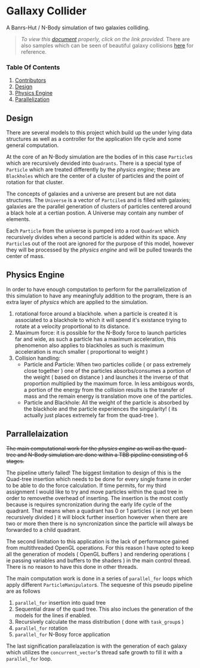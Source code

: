 # Gallaxy Collider
A Banrs-Hut / N-Body simulation of two galaxies colliding.

>*To view this [document](https://github.com/prince-chrismc/Multicore-Programming/blob/master/Assignments/Galaxy-Collider/README.md) properly, click on the link provided.* There are also samples which can be seen of beautiful galaxy collisions [here](https://github.com/prince-chrismc/Multicore-Programming/tree/master/Docs) for reference.

### Table Of Contents
1. [Contributors](#contributors)
2. [Design](#design)
3. [Physics Engine](#physics-engine)
4. [Parallelization](#parallelization)

## Design
There are several models to this project which build up the under lying data structures as well as a controller for the application life cycle and some general computation.

At the core of an N-Body simulation are the bodies of in this case `Particle`s which are recursively devided into `Quadrants`. There is a special type of `Particle` which are treated differently by the _physics engine_; these are `Blackholes` which are the center of a cluster of particles and the point of rotation for that cluster.

The concepts of galaxies and a universe are present but are not data structures. The `Universe` is a vector of `Partcile`s and is filled with galaxies; galaxies are the parallel generation of clusters of particles centered around a black hole at a certian postion. A Universe may contain any number of elements.

Each `Particle` from the universe is pumped into a root `Quadrant` which recursively divides when a second particle is added within its space. Any `Particle`s out of the root are ignored for the purpose of this model, however they will be processed by the _physics engine_ and will be pulled towards the center of mass.

## Physics Engine
In order to have enough computation to perform for the parrallelization of this simulation to have any meaningfuly addition to the program, there is an extra layer of _physics_ which are applied to the simulation.

1. rotational force around a blackhole. when a particle is created it is associated to a blackhole to which it will spend it's existance trying to rotate at a velocity proportional to its distance.
2. Maximum force: it is possible for the N-Body force to launch particles far and wide, as such a particle has a maximum acceleration, this phenomenon also applies to blackholes as such is maximum acceleration is much smaller ( proportional to weight )
2. Collision handling:
   - Particle and Particle: When two particles collide ( or pass extremely close together ) one of the particles absorbs/consumes a portion of the weight ( based on distance ) and launches it the inverse of that proportion multiplied by the maximum force. In less ambigous words, a portion of the energy from  the collision results is the transfer of mass and the remain energy is translation move one of the particles.
   - Particle and Blackhole: All the weight of the particle is absorbed by the blackhole and the particle experiences the singularity! ( its actually just places extremely far from the quad-tree ).

## Parrallelaization
~~The main computational work for the _physics engine_ as well as the quad-tree and N-Body simulation are done within a TBB pipeline consisting of 5 stages.~~

The pipeline utterly failed! The biggest limitation to design of this is the Quad-tree insertion which needs to be done for every single frame in order to be able to do the force calculation. If time permits, for my third assignment I would like to try and move particles within the quad tree in order to removethe overhead of inserting. The insertion is the most costly because is requires syncronization during the early life cycle of the quadrant. That means when a quadrant has 0 or 1 particles ( ie not yet been recursively divided ) it will block further insertion however when there are two or more then there is no syncronization since the particle will always be forwarded to a child quadrant.

The second limitation to this application is the lack of performance gained from multithreaded OpenGL operations. For this reason I have opted to keep all the generation of models ( OpenGL buffers ) and rendering operations ( ie passing variables and buffers to the shaders ) in the main control thread. There is no reason to have this done in other threads.

The main computation work is done in a series of `parallel_for` loops which apply different `ParticleManipulator`s. The sequesne of this pseudo pipeline are as follows
1. `parallel_for` insertion into quad tree
2. Sequential draw of the quad tree. This also inclues the generation of the models for the lines if enabled.
3. Recursively calculate the mass distribution ( done with `task_group`s )
4. `parallel_for` rotation
5. `parallel_for` N-Bosy force application

The last signification parallelazation is with the generation of each galaxy which utilizes the `concurrent_vector`'s thread safe growth to fill it with a `parallel_for` loop.
